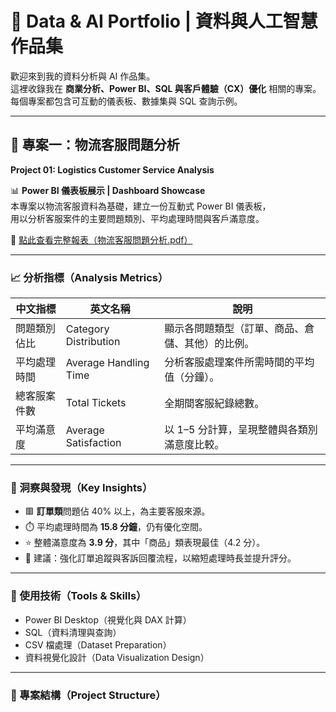 # 📂 Data & AI Portfolio | 資料與人工智慧作品集

歡迎來到我的資料分析與 AI 作品集。  
這裡收錄我在 **商業分析、Power BI、SQL 與客戶體驗（CX）優化** 相關的專案。  
每個專案都包含可互動的儀表板、數據集與 SQL 查詢示例。

---

## 🧭 專案一：物流客服問題分析  
**Project 01: Logistics Customer Service Analysis**

📊 **Power BI 儀表板展示 | Dashboard Showcase**  
本專案以物流客服資料為基礎，建立一份互動式 Power BI 儀表板，  
用以分析客服案件的主要問題類別、平均處理時間與客戶滿意度。

📎 [點此查看完整報表（物流客服問題分析.pdf）](../物流客服問題分析.pdf)

---

### 📈 分析指標（Analysis Metrics）

| 中文指標 | 英文名稱 | 說明 |
|-----------|------------|------|
| 問題類別佔比 | Category Distribution | 顯示各問題類型（訂單、商品、倉儲、其他）的比例。 |
| 平均處理時間 | Average Handling Time | 分析客服處理案件所需時間的平均值（分鐘）。 |
| 總客服案件數 | Total Tickets | 全期間客服紀錄總數。 |
| 平均滿意度 | Average Satisfaction | 以 1–5 分計算，呈現整體與各類別滿意度比較。 |

---

### 🧠 洞察與發現（Key Insights）

- 🟥 **訂單類**問題佔 40% 以上，為主要客服來源。  
- ⏱️ 平均處理時間為 **15.8 分鐘**，仍有優化空間。  
- ⭐ 整體滿意度為 **3.9 分**，其中「商品」類表現最佳（4.2 分）。  
- 🧩 建議：強化訂單追蹤與客訴回覆流程，以縮短處理時長並提升評分。

---

### 🧰 使用技術（Tools & Skills）

- Power BI Desktop（視覺化與 DAX 計算）
- SQL（資料清理與查詢）
- CSV 檔處理（Dataset Preparation）
- 資料視覺化設計（Data Visualization Design）

---

### 📁 專案結構（Project Structure）



